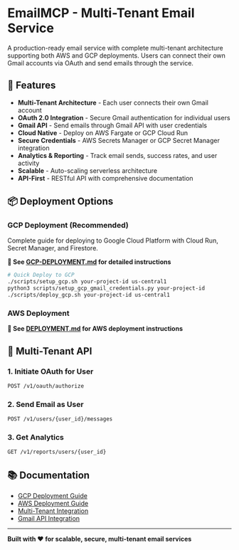 # EmailMCP - Multi-Tenant Email Service

A production-ready email service with complete multi-tenant architecture supporting both AWS and GCP deployments. Users can connect their own Gmail accounts via OAuth and send emails through the service.

## 🚀 Features

- **Multi-Tenant Architecture** - Each user connects their own Gmail account
- **OAuth 2.0 Integration** - Secure Gmail authentication for individual users
- **Gmail API** - Send emails through Gmail API with user credentials
- **Cloud Native** - Deploy on AWS Fargate or GCP Cloud Run
- **Secure Credentials** - AWS Secrets Manager or GCP Secret Manager integration
- **Analytics & Reporting** - Track email sends, success rates, and user activity
- **Scalable** - Auto-scaling serverless architecture
- **API-First** - RESTful API with comprehensive documentation

## 📦 Deployment Options

### GCP Deployment (Recommended)

Complete guide for deploying to Google Cloud Platform with Cloud Run, Secret Manager, and Firestore.

**📖 See [GCP-DEPLOYMENT.md](./GCP-DEPLOYMENT.md) for detailed instructions**

```bash
# Quick Deploy to GCP
./scripts/setup_gcp.sh your-project-id us-central1
python3 scripts/setup_gcp_gmail_credentials.py your-project-id
./scripts/deploy_gcp.sh your-project-id us-central1
```

### AWS Deployment

**📖 See [DEPLOYMENT.md](./DEPLOYMENT.md) for AWS deployment instructions**

## 🔌 Multi-Tenant API

### 1. Initiate OAuth for User
```bash
POST /v1/oauth/authorize
```

### 2. Send Email as User
```bash
POST /v1/users/{user_id}/messages
```

### 3. Get Analytics
```bash
GET /v1/reports/users/{user_id}
```

## 📚 Documentation

- [GCP Deployment Guide](./GCP-DEPLOYMENT.md)
- [AWS Deployment Guide](./DEPLOYMENT.md)
- [Multi-Tenant Integration](./docs/multi-tenant-integration.md)
- [Gmail API Integration](./GMAIL_API_INTEGRATION.md)

---

**Built with ❤️ for scalable, secure, multi-tenant email services**
